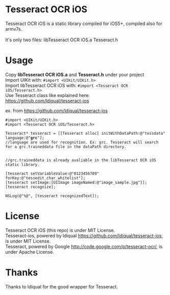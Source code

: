 Tesseract OCR iOS
=================

Tesseract OCR iOS is a static library compiled for iOS5+, compiled also for armv7s.
<br />
<br />
It's only two files:
libTesseract OCR iOS.a
Tesseract.h

Usage
=================

Copy <strong>libTesseract OCR iOS.a</strong> and <strong>Tesseract.h</strong> under your project
<br />
Import UIKit with: <code>#import &lt;UIKit/UIKit.h&gt;</code>
<br />
Import libTesseract OCR iOS with: <code>#import &lt;Tesseract OCR iOS/Tesseract.h&gt;</code>
<br />
Use Tesseract class like explained here: https://github.com/ldiqual/tesseract-ios

ex. from https://github.com/ldiqual/tesseract-ios
<pre><code>#import &lt;UIKit/UIKit.h&gt;
#import &lt;Tesseract OCR iOS/Tesseract.h&gt;

Tesseract* tesseract = [[Tesseract alloc] initWithDataPath:@"tessdata" language:@"<strong>grc</strong>"];
//language are used for recognition. Ex: grc. Tesseract will search for a grc.traineddata file in the dataPath directory. 
<br />
//grc.traineddata is already avaliable in the libTesseract OCR iOS static library.

[tesseract setVariableValue:@"0123456789" forKey:@"tessedit_char_whitelist"];
[tesseract setImage:[UIImage imageNamed:@"image_sample.jpg"]];
[tesseract recognize];

NSLog(@"%@", [tesseract recognizedText]);
</code></pre>


License
=================

Tesseract OCR iOS (this repo) is under MIT License.
<br />
Tesseract-ios, powered by ldiqual https://github.com/ldiqual/tesseract-ios, is under MIT License.
<br />
Tesseract, powered by Google http://code.google.com/p/tesseract-ocr/, is under Apache License.

Thanks
=================

Thanks to ldiqual for the good wrapper for Tesseract.
